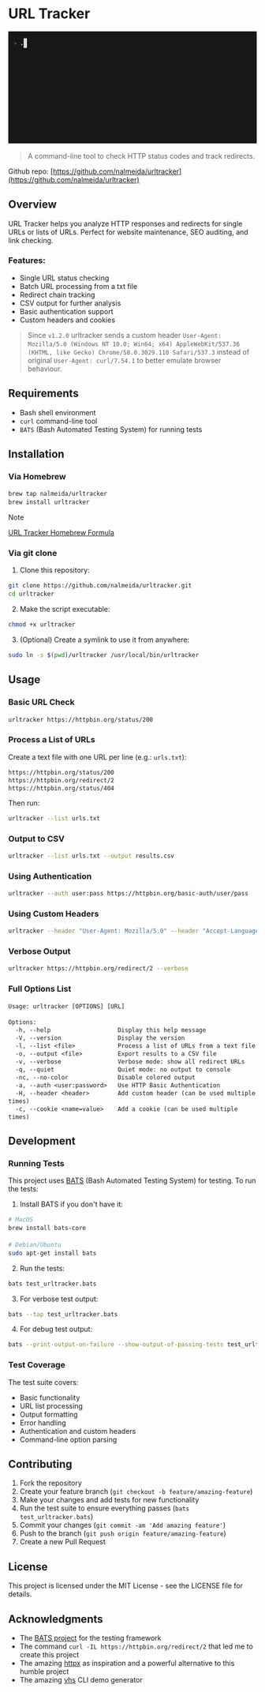 # URL Tracker

![urltracker demo](docs/demo/demo.gif)

> A command-line tool to check HTTP status codes and track redirects.

Github repo: [https://github.com/nalmeida/urltracker](https://github.com/nalmeida/urltracker)

## Overview

URL Tracker helps you analyze HTTP responses and redirects for single URLs or lists of URLs. Perfect for website maintenance, SEO auditing, and link checking.

### Features:

- Single URL status checking
- Batch URL processing from a txt file
- Redirect chain tracking
- CSV output for further analysis
- Basic authentication support
- Custom headers and cookies

> Since `v1.2.0` urltracker sends a custom header `User-Agent: Mozilla/5.0 (Windows NT 10.0; Win64; x64) AppleWebKit/537.36 (KHTML, like Gecko) Chrome/58.0.3029.110 Safari/537.3` instead of original `User-Agent: curl/7.54.1` to better emulate browser behaviour.

## Requirements

- Bash shell environment
- `curl` command-line tool
- `BATS` (Bash Automated Testing System) for running tests

## Installation

### Via Homebrew

```bash
brew tap nalmeida/urltracker
brew install urltracker
```

> [!NOTE]
> [URL Tracker Homebrew Formula](https://github.com/nalmeida/homebrew-urltracker)

### Via git clone 

1. Clone this repository:
```bash
git clone https://github.com/nalmeida/urltracker.git
cd urltracker
```

2. Make the script executable:
```bash
chmod +x urltracker
```

3. (Optional) Create a symlink to use it from anywhere:
```bash
sudo ln -s $(pwd)/urltracker /usr/local/bin/urltracker
```

## Usage

### Basic URL Check

```bash
urltracker https://httpbin.org/status/200
```

### Process a List of URLs

Create a text file with one URL per line (e.g.: `urls.txt`):
```
https://httpbin.org/status/200
https://httpbin.org/redirect/2
https://httpbin.org/status/404
```

Then run:
```bash
urltracker --list urls.txt
```

### Output to CSV

```bash
urltracker --list urls.txt --output results.csv
```

### Using Authentication

```bash
urltracker --auth user:pass https://httpbin.org/basic-auth/user/pass
```

### Using Custom Headers

```bash
urltracker --header "User-Agent: Mozilla/5.0" --header "Accept-Language: en-US" https://httpbin.org/status/200
```

### Verbose Output

```bash
urltracker https://httpbin.org/redirect/2 --verbose
```

### Full Options List

```
Usage: urltracker [OPTIONS] [URL]

Options:
  -h, --help                   Display this help message
  -V, --version                Display the version
  -l, --list <file>            Process a list of URLs from a text file
  -o, --output <file>          Export results to a CSV file
  -v, --verbose                Verbose mode: show all redirect URLs
  -q, --quiet                  Quiet mode: no output to console
  -nc, --no-color              Disable colored output
  -a, --auth <user:password>   Use HTTP Basic Authentication
  -H, --header <header>        Add custom header (can be used multiple times)
  -c, --cookie <name=value>    Add a cookie (can be used multiple times)
```

## Development

### Running Tests

This project uses [BATS](https://github.com/bats-core/bats-core) (Bash Automated Testing System) for testing. To run the tests:

1. Install BATS if you don't have it:
```bash
# MacOS
brew install bats-core

# Debian/Ubuntu
sudo apt-get install bats
```

2. Run the tests:
```bash
bats test_urltracker.bats
```

3. For verbose test output:
```bash
bats --tap test_urltracker.bats
```

4. For debug test output:
```bash
bats --print-output-on-failure --show-output-of-passing-tests test_urltracker.bats
```

### Test Coverage

The test suite covers:
- Basic functionality
- URL list processing
- Output formatting
- Error handling
- Authentication and custom headers
- Command-line option parsing

## Contributing

1. Fork the repository
2. Create your feature branch (`git checkout -b feature/amazing-feature`)
3. Make your changes and add tests for new functionality
4. Run the test suite to ensure everything passes (`bats test_urltracker.bats`)
5. Commit your changes (`git commit -am 'Add amazing feature'`)
6. Push to the branch (`git push origin feature/amazing-feature`)
7. Create a new Pull Request

## License

This project is licensed under the MIT License - see the LICENSE file for details.

## Acknowledgments

- The [BATS project](https://github.com/bats-core/bats-core) for the testing framework
- The command `curl -IL https://httpbin.org/redirect/2` that led me to create this project
- The amazing [httpx](https://github.com/projectdiscovery/httpx) as inspiration and a powerful alternative to this humble project
- The amazing [vhs](https://github.com/charmbracelet/vhs) CLI demo generator
